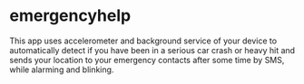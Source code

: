 # emergencyhelp

This app uses accelerometer and background service of your device to automatically detect if you have been in a serious car crash or heavy hit and sends your location to your emergency contacts after some time by SMS, while alarming and blinking.